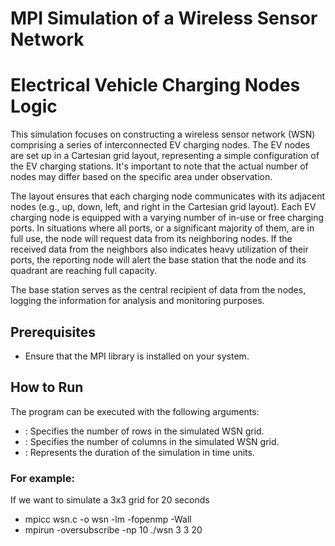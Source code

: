# MPI Simulation of a Wireless Sensor Network
 
# Electrical Vehicle Charging Nodes Logic

This simulation focuses on constructing a wireless sensor network (WSN) comprising a series of interconnected EV charging nodes. The EV nodes are set up in a Cartesian grid layout, representing a simple configuration of the EV charging stations. It's important to note that the actual number of nodes may differ based on the specific area under observation.

The layout ensures that each charging node communicates with its adjacent nodes (e.g., up, down, left, and right in the Cartesian grid layout). Each EV charging node is equipped with a varying number of in-use or free charging ports. In situations where all ports, or a significant majority of them, are in full use, the node will request data from its neighboring nodes. If the received data from the neighbors also indicates heavy utilization of their ports, the reporting node will alert the base station that the node and its quadrant are reaching full capacity.

The base station serves as the central recipient of data from the nodes, logging the information for analysis and monitoring purposes.

## Prerequisites

- Ensure that the MPI library is installed on your system.

## How to Run

The program can be executed with the following arguments:

- <number of rows>: Specifies the number of rows in the simulated WSN grid.
- <number of columns>: Specifies the number of columns in the simulated WSN grid.
- <simulation time>: Represents the duration of the simulation in time units.

### For example:
If we want to simulate a 3x3 grid for 20 seconds
- mpicc wsn.c -o wsn -lm -fopenmp -Wall
- mpirun -oversubscribe -np 10 ./wsn 3 3 20